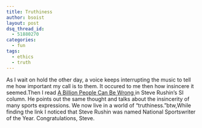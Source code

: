 ```yaml
---
title: Truthiness
author: bsoist
layout: post
dsq_thread_id:
  - 51880270
categories:
  - fun
tags:
  - ethics
  - truth
---
```

As I wait on hold the other day, a voice keeps interrupting the music to tell me how important my call is to them. It occured to me then how insincere it seemed.Then I read [A Billion People Can Be Wrong ][1] in Steve Rushin&#8217;s SI column. He points out the same thought and talks about the insincerity of many sports expressions. We now live in a world of &#8220;truthiness.&#8221;btw,While finding the link I noticed that Steve Rushin was named National Sportswriter of the Year. Congratulations, Steve.

 [1]: http://sportsillustrated.cnn.com/2006/writers/steve_rushin/02/03/rushin0206/
